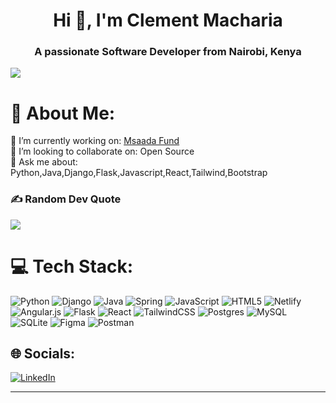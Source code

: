 <h1 align="center">Hi 👋, I'm Clement Macharia</h1>
<h3 align="center">A passionate Software Developer from Nairobi, Kenya</h3>

[![](https://visitcount.itsvg.in/api?id=clementmw&icon=8&color=12)](https://visitcount.itsvg.in)


# 💫 About Me:
🔭 I’m currently working on: <a href="https://www.msaadafund.com/">Msaada Fund</a> <br>👯 I’m looking to collaborate on: Open Source<br> 
💬 Ask me about: Python,Java,Django,Flask,Javascript,React,Tailwind,Bootstrap

### ✍️ Random Dev Quote
![](https://quotes-github-readme.vercel.app/api?type=horizontal&theme=radical)

# 💻 Tech Stack:
![Python](https://img.shields.io/badge/python-3670A0?style=flat&logo=python&logoColor=ffdd54) ![Django](https://img.shields.io/badge/django-%23092E20.svg?style=for-the-badge&logo=django&logoColor=white)  ![Java](https://img.shields.io/badge/java-%23ED8B00.svg?style=for-the-badge&logo=openjdk&logoColor=white) ![Spring](https://img.shields.io/badge/spring-%236DB33F.svg?style=for-the-badge&logo=spring&logoColor=white) 
![JavaScript](https://img.shields.io/badge/javascript-%23323330.svg?style=flat&logo=javascript&logoColor=%23F7DF1E) ![HTML5](https://img.shields.io/badge/html5-%23E34F26.svg?style=flat&logo=html5&logoColor=white) ![Netlify](https://img.shields.io/badge/netlify-%23000000.svg?style=flat&logo=netlify&logoColor=#00C7B7) ![Angular.js](https://img.shields.io/badge/angular.js-%23E23237.svg?style=flat&logo=angularjs&logoColor=white) ![Flask](https://img.shields.io/badge/flask-%23000.svg?style=flat&logo=flask&logoColor=white) ![React](https://img.shields.io/badge/react-%2320232a.svg?style=flat&logo=react&logoColor=%2361DAFB) ![TailwindCSS](https://img.shields.io/badge/tailwindcss-%2338B2AC.svg?style=flat&logo=tailwind-css&logoColor=white) ![Postgres](https://img.shields.io/badge/postgres-%23316192.svg?style=flat&logo=postgresql&logoColor=white) ![MySQL](https://img.shields.io/badge/mysql-%2300000f.svg?style=flat&logo=mysql&logoColor=white) ![SQLite](https://img.shields.io/badge/sqlite-%2307405e.svg?style=flat&logo=sqlite&logoColor=white) ![Figma](https://img.shields.io/badge/figma-%23F24E1E.svg?style=flat&logo=figma&logoColor=white) ![Postman](https://img.shields.io/badge/Postman-FF6C37?style=flat&logo=postman&logoColor=white)


## 🌐 Socials:
[![LinkedIn](https://img.shields.io/badge/LinkedIn-%230077B5.svg?logo=linkedin&logoColor=white)](https://linkedin.com/in/clement-macharia-6527b72a4) 

<!-- 
# 📊 GitHub Stats:
![](https://github-readme-stats.vercel.app/api?username=clementmw&theme=nord&hide_border=true&include_all_commits=true&count_private=true)<br/>
![](https://github-readme-streak-stats.herokuapp.com/?user=clementmw&theme=nord&hide_border=true)<br/>
![](https://github-readme-stats.vercel.app/api/top-langs/?username=clementmw&theme=nord&hide_border=true&include_all_commits=true&count_private=true&layout=compact) </br>
![](https://github-contributor-stats.vercel.app/api?username=clementmw&limit=5&theme=apprentice&combine_all_yearly_contributions=true) 


## 🏆 GitHub Trophies
![](https://github-profile-trophy.vercel.app/?username=clementmw&theme=radical&no-frame=false&no-bg=false&margin-w=4)




Proudly created with GPRM ( https://gprm.itsvg.in ) -->


---


<!-- Proudly created with GPRM ( https://gprm.itsvg.in ) -->
